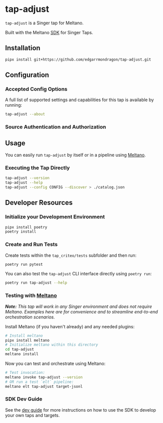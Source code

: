 # tap-adjust

`tap-adjust` is a Singer tap for Meltano.

Built with the Meltano [SDK](https://gitlab.com/meltano/sdk) for Singer Taps.

## Installation

```bash
pipx install git+https://github.com/edgarrmondragon/tap-adjust.git
```

## Configuration

### Accepted Config Options

A full list of supported settings and capabilities for this tap is available by running:

```bash
tap-adjust --about
```

### Source Authentication and Authorization



## Usage

You can easily run `tap-adjust` by itself or in a pipeline using [Meltano](www.meltano.com).

### Executing the Tap Directly

```bash
tap-adjust --version
tap-adjust --help
tap-adjust --config CONFIG --discover > ./catalog.json
```

## Developer Resources

### Initialize your Development Environment

```bash
pipx install poetry
poetry install
```

### Create and Run Tests

Create tests within the `tap_criteo/tests` subfolder and
  then run:

```bash
poetry run pytest
```

You can also test the `tap-adjust` CLI interface directly using `poetry run`:

```bash
poetry run tap-adjust --help
```

### Testing with [Meltano](https://www.meltano.com)

_**Note:** This tap will work in any Singer environment and does not require Meltano.
Examples here are for convenience and to streamline end-to-end orchestration scenarios._

Install Meltano (if you haven't already) and any needed plugins:

```bash
# Install meltano
pipx install meltano
# Initialize meltano within this directory
cd tap-adjust
meltano install
```

Now you can test and orchestrate using Meltano:

```bash
# Test invocation:
meltano invoke tap-adjust --version
# OR run a test `elt` pipeline:
meltano elt tap-adjust target-jsonl
```

### SDK Dev Guide

See the [dev guide](https://sdk.meltano.com/en/latest/dev_guide.html) for more instructions on how to use the SDK to
develop your own taps and targets.
